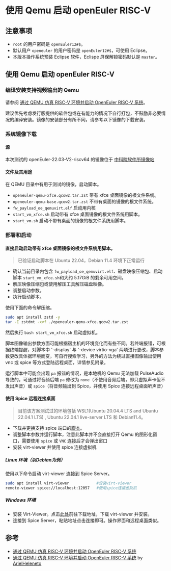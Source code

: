 # 使用 Qemu 启动 openEuler RISC-V

## 注意事项

- `root` 的用户密码是 `openEuler12#$`。
- 默认用户 `openeuler` 的用户密码是 `openEuler12#$`，可使用 Eclipse。
- 本版本操作系统预装 Eclipse 软件，Eclispe 屏保解锁密码默认是 `master`。

## 使用 Qemu 启动 openEuler RISC-V

### 编译安装支持视频输出的 Qemu

请参阅 [通过 QEMU 仿真 RISC-V 环境并启动 OpenEuler RISC-V 系统](https://github.com/openeuler-mirror/RISC-V/blob/master/doc/tutorials/vm-qemu-oErv.md)。

建议优先考虑发行版提供的软件包或在有能力的情况下自行打包，不鼓励非必要情况的编译安装。镜像的安装部分有所不同，请参考以下镜像的下载安装。

### 系统镜像下载

#### 源

本次测试的 openEuler-22.03-V2-riscv64 的镜像位于 [中科院软件所镜像站](https://mirror.iscas.ac.cn/openeuler-sig-riscv/openEuler-RISC-V/preview/openEuler-22.03-V2-riscv64/)

#### 文件及其用途

在 QEMU 目录中有用于测试的镜像，启动脚本。

- `openeuler-qemu-xfce.qcow2.tar.zst` 带有 xfce 桌面镜像的根文件系统。
- `openeuler-qemu-base.qcow2.tar.zst` 不带有桌面的镜像的根文件系统。
- `fw_payload_oe_qemuvirt.elf` 启动用内核
- `start_vm_xfce.sh` 启动带有 xfce 桌面镜像的根文件系统用脚本。
- `start_vm.sh` 启动不带有桌面的镜像的根文件系统用脚本。

### 部署和启动

#### 直接启动启动带有 xfce 桌面镜像的根文件系统用脚本。

> 已验证启动脚本在 Ubuntu 22.04，Debian 11.4 环境下正常运行 

- 确认当前目录内包含 `fw_payload_oe_qemuvirt.elf`、磁盘映像压缩包、启动脚本 `start_vm_xfce.sh`和大约 5.17GiB 的剩余可用空间。
- 解压映像压缩包或使用解压工具解压磁盘映像。
- 调整启动参数。
- 执行启动脚本。

使用下面的命令解压缩。

```bash
sudo apt install zstd -y
tar -I zstdmt -xvf ./openeuler-qemu-xfce.qcow2.tar.zst
```

然后执行 `bash start_vm_xfce.sh` 启动虚拟机。

脚本图像输出参数方面可能根据宿主机的环境变化而有些不同。若终端报错，可根据终端提醒，对脚本中 '-display' 与 '-device virtio-vga' 两项进行更改，脚本参数更改具体据环境而变，可自行搜索学习，另外的方法为绕过直接图像输出使用 vnc 或 spice 等方式登陆远程桌面，详情参见附录。

运行脚本中可能会出现 `pa` 报错的情况，是本地机的 Qemu 无法加载 PulseAudio 导致的，可通过将音频后端 `pa` 修改为 `none`（不使用音频后端，即只虚拟声卡但不发出声音）或 `spice`（将音频输出到 Spice，并使用 Spice 连接远程桌面听声音）

#### 使用 Spice 远程连接桌面

> 目前该方案测试过的环境包括 WSL1(Ubuntu 20.04.4 LTS and Ubuntu 22.04.1 LTS) , Ubuntu 22.04.1 live-server LTS 和 Debian11.4。

- 下载并更换支持 spice 端口的[脚本](./start_vm.bash)。
- 调整脚本参数并运行脚本，注意此脚本并不会直接打开 Qemu 的图形化窗口，需要使用 `spice` 或 `VNC` 连接后才会弹出窗口
- 安装 virt-viewer 并使用 spice 连接虚拟机

##### Linux 环境（以Debian为例）

使用以下命令启动 virt-viewer 连接到 Spice Server。

```bash
sudo apt install virt-viewer            #安装virt-viewer
remote-viewer spice://localhost:12057   #使用spice连接虚拟机
```

##### Windows 环境

- 安装 Virt-Viewer。点击[此处](https://virt-manager.org/download/)前往下载地址，下载 virt-viewer 并安装。
- 连接到 Spice Server，粘贴地址点击连接即可。操作界面和远程桌面类似。

## 参考

- [通过 QEMU 仿真 RISC-V 环境并启动 OpenEuler RISC-V 系统](https://github.com/openeuler-mirror/RISC-V/blob/master/doc/tutorials/vm-qemu-oErv.md)
- [通过 QEMU 仿真 RISC-V 环境并启动 OpenEuler RISC-V 系统](https://github.com/ArielHeleneto/Work-PLCT/tree/master/awesomeqemu) by [ArielHeleneto](https://github.com/ArielHeleneto)
